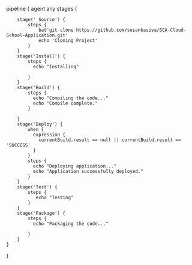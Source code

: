 pipeline {
    agent any
    stages {
        
        stage(' Source') {
            steps {
                bat'git clone https://github.com/susankasiva/SCA-Cloud-School-Application.git'
                echo 'Cloning Project'
            }
        }
        stage('Install') {
            steps {
              echo "Installing"
                
            }
        }
        stage('Build') {
            steps {
              echo "Compiling the code..."
              echo "Compile complete."
            }
        
        }     
        stage('Deploy') {
            when {
              expression {
                currentBuild.result == null || currentBuild.result == 'SUCCESS' 
              }
            }
            steps {
              echo "Deploying application..."
              echo "Application successfully deployed."
            }
        } 
        stage('Test') {
            steps {
               echo "Testing"
            }
        }
        stage('Package') {
            steps {
              echo "Packaging the code..."
                
            }
        }
    }
}

